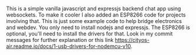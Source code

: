This is a simple vanilla javascript and expressjs backend chat app using websockets.
To make it cooler I also added an ESP8266 code for projects involving that. 
This is just some example code to help bridge electronics and webdev.
You only need to install nodejs and expressjs. The ESP8266 is optional, you'll need 
to install the drivers for that. Look in my commit messages for further explanation or
this link https://cityos-air.readme.io/docs/1-usb-drivers-for-nodemcu-v10.